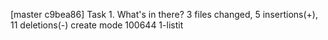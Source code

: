 [master c9bea86] Task 1. What's in there?
 3 files changed, 5 insertions(+), 11 deletions(-)
 create mode 100644 1-listit
